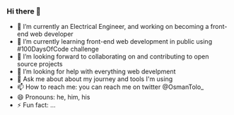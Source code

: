 ### Hi there 👋

- 🔭 I’m currently an Electrical Engineer, and working on becoming a front-end web developer
- 🌱 I’m currently learning front-end web development in public using #100DaysOfCode challenge
- 👯 I’m looking forward to collaborating on and contributing to open source projects
- 🤔 I’m looking for help with everything web develpment
- 💬 Ask me about about my journey and tools I'm using
- 📫 How to reach me: you can reach me on twitter @OsmanTolo_
- 😄 Pronouns: he, him, his
- ⚡ Fun fact: ...
